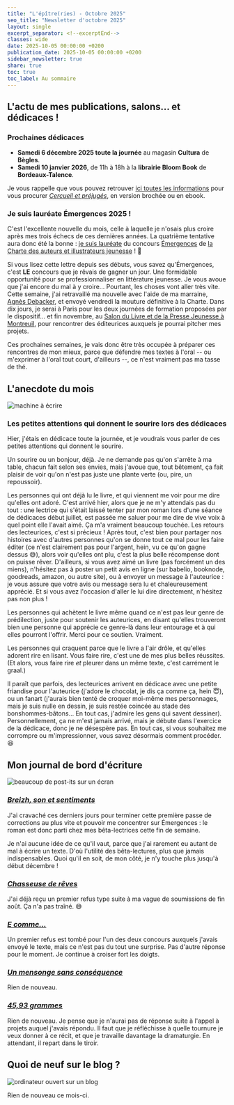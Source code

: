 ```yaml
---
title: "L'épître(ries) - Octobre 2025"
seo_title: "Newsletter d'octobre 2025"
layout: single
excerpt_separator: <!--excerptEnd-->
classes: wide
date: 2025-10-05 00:00:00 +0200
publication_date: 2025-10-05 00:00:00 +0200
sidebar_newsletter: true
share: true
toc: true
toc_label: Au sommaire
---
```

<!--excerptEnd-->

## L'actu de mes publications, salons&hellip; et dédicaces&nbsp;!

### Prochaines dédicaces

- **Samedi 6 décembre 2025 toute la journée** au magasin **Cultura** de **Bègles**.
- **Samedi 10 janvier 2026**, de 11h à 18h à la **librairie Bloom Book** de **Bordeaux-Talence**.

Je vous rappelle que vous pouvez retrouver [ici toutes les informations](/publications/cercueil-et-prejuges/#o%C3%B9-vous-le-procurer) pour vous procurer [*Cercueil et préjugés*](/publications/cercueil-et-prejuges/), en version brochée ou en ebook.


### Je suis lauréate Émergences 2025&nbsp;!

C'est l'excellente nouvelle du mois, celle à laquelle je n'osais plus croire après mes trois échecs de ces dernières années. La quatrième tentative aura donc été la bonne&nbsp;: <a href="https://actualitte.com/article/126362/prix-litteraires/la-charte-jeunesse-revele-les-12-laureates-de-la-8e-edition-d-emergences" target="_blank">je suis lauréate</a> du concours <a href="https://www.la-charte.fr/nos-actions/emergences-un-dispositif-de-professionnalisation-pour-auteurs-et-autrices-emergent%c2%b7es/" target="_blank">Émergences</a> de <a href="https://www.la-charte.fr/" target="_blank">la Charte des auteurs et illustrateurs jeunesse</a>&nbsp;! 🥹

Si vous lisez cette lettre depuis ses débuts, vous savez qu'Émergences, c'est **LE** concours que je rêvais de gagner un jour. Une formidable opportunité pour se professionnaliser en littérature jeunesse. Je vous avoue que j'ai encore du mal à y croire&hellip; Pourtant, les choses vont aller très vite. Cette semaine, j'ai retravaillé ma nouvelle avec l'aide de ma marraine, <a href="https://agnes-debacker.fr/" target="_blank">Agnès Debacker</a>, et envoyé vendredi la mouture définitive à la Charte. Dans dix jours, je serai à Paris pour les deux journées de formation proposées par le dispositif&hellip; et fin novembre, au <a href="https://slpj.fr/salon/" target="_blank">Salon du Livre et de la Presse Jeunesse à Montreuil</a>, pour rencontrer des éditeurices auxquels je pourrai pitcher mes projets.

Ces prochaines semaines, je vais donc être très occupée à préparer ces rencontres de mon mieux, parce que défendre mes textes à l'oral -- ou m'exprimer à l'oral tout court, d'ailleurs --, ce n'est vraiment pas ma tasse de thé.


## L'anecdote du mois

<img alt="machine à écrire" src="https://catherinephanvan.fr/assets/images/newsletter/anecdote.webp">

### Les petites attentions qui donnent le sourire lors des dédicaces

Hier, j'étais en dédicace toute la journée, et je voudrais vous parler de ces petites attentions qui donnent le sourire.

Un sourire ou un bonjour, déjà. Je ne demande pas qu'on s'arrête à ma table, chacun fait selon ses envies, mais j'avoue que, tout bêtement, ça fait plaisir de voir qu'on n'est pas juste une plante verte (ou, pire, un repoussoir).

Les personnes qui ont déjà lu le livre, et qui viennent me voir pour me dire qu'elles ont adoré. C'est arrivé hier, alors que je ne m'y attendais pas du tout&nbsp;: une lectrice qui s'était laissé tenter par mon roman lors d'une séance de dédicaces début juillet, est passée me saluer pour me dire de vive voix à quel point elle l'avait aimé. Ça m'a vraiment beaucoup touchée. Les retours des lecteurices, c'est si précieux&nbsp;! Après tout, c'est bien pour partager nos histoires avec d'autres personnes qu'on se donne tout ce mal pour les faire éditer (ce n'est clairement pas pour l'argent, hein, vu ce qu'on gagne dessus 😅), alors voir qu'elles ont plu, c'est la plus belle récompense dont on puisse rêver. D'ailleurs, si vous avez aimé un livre (pas forcément un des miens), n'hésitez pas à poster un petit avis en ligne (sur babelio, booknode, goodreads, amazon, ou autre site), ou à envoyer un message à l'auteurice&nbsp;: je vous assure que votre avis ou message sera lu et chaleureusement apprécié. Et si vous avez l'occasion d'aller le lui dire directement, n'hésitez pas non plus&nbsp;!

Les personnes qui achètent le livre même quand ce n'est pas leur genre de prédilection, juste pour soutenir les auteurices, en disant qu'elles trouveront bien une personne qui apprécie ce genre-là dans leur entourage et à qui elles pourront l'offrir. Merci pour ce soutien. Vraiment.

Les personnes qui craquent parce que le livre a l'air drôle, et qu'elles adorent rire en lisant. Vous faire rire, c'est une de mes plus belles réussites. (Et alors, vous faire rire *et* pleurer dans un même texte, c'est carrément le graal.)

Il paraît que parfois, des lecteurices arrivent en dédicace avec une petite friandise pour l'auteurice (j'adore le chocolat, je dis ça comme ça, hein 😇), ou un fanart (j'aurais bien tenté de croquer moi-même mes personnages, mais je suis nulle en dessin, je suis restée coincée au stade des bonshommes-bâtons&hellip; En tout cas, j'admire les gens qui savent dessiner). Personnellement, ça ne m'est jamais arrivé, mais je débute dans l'exercice de la dédicace, donc je ne désespère pas. En tout cas, si vous souhaitez me corrompre ou m'impressionner, vous savez désormais comment procéder. 😆


## Mon journal de bord d'écriture

<img alt="beaucoup de post-its sur un écran" src="https://cdn.pixabay.com/photo/2018/03/17/10/49/bulletin-board-3233643_1280.jpg">

### [***Breizh, son et sentiments***](/publications/projets-en-cours/#breizh-son-et-sentiments)

J'ai cravaché ces derniers jours pour terminer cette première passe de corrections au plus vite et pouvoir me concentrer sur Émergences&nbsp;: le roman est donc parti chez mes bêta-lectrices cette fin de semaine.

Je n'ai aucune idée de ce qu'il vaut, parce que j'ai rarement eu autant de mal à écrire un texte. D'où l'utilité des bêta-lectures, plus que jamais indispensables. Quoi qu'il en soit, de mon côté, je n'y touche plus jusqu'à début décembre&nbsp;!

### [***Chasseuse de rêves***](/publications/projets-en-cours/#chasseuse-de-rêves)

J'ai déjà reçu un premier refus type suite à ma vague de soumissions de fin août. Ça n'a pas traîné. 😅

### [***E comme&hellip;***](/publications/projets-en-cours/#e-comme)

Un premier refus est tombé pour l'un des deux concours auxquels j'avais envoyé le texte, mais ce n'est pas du tout une surprise. Pas d'autre réponse pour le moment. Je continue à croiser fort les doigts.

### [***Un mensonge sans conséquence***](/publications/projets-en-cours/#un-mensonge-sans-conséquence)

Rien de nouveau.

### [***45,93&nbsp;grammes***](/publications/projets-en-cours/#4593grammes)

Rien de nouveau. Je pense que je n'aurai pas de réponse suite à l'appel à projets auquel j'avais répondu. Il faut que je réfléchisse à quelle tournure je veux donner à ce récit, et que je travaille davantage la dramaturgie. En attendant, il repart dans le tiroir.


## Quoi de neuf sur le blog&nbsp;?

<img alt="ordinateur ouvert sur un blog" src="https://catherinephanvan.fr/assets/images/newsletter/blog-mockup.webp">

Rien de nouveau ce mois-ci.